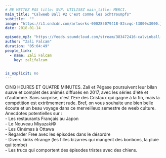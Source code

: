 ```yaml
---
# NE METTEZ PAS title: SVP. UTILISEZ main_title: MERCI.
main_title: "Calweeb Ball #2 C'est comme les Schtroumpfs"
subtitle:  ""
image: "https://i1.sndcdn.com/artworks-000285079418-82svqc-t3000x3000.jpg"
date: 2018-01-14

episode_mp3: "https://feeds.soundcloud.com/stream/383472416-calvinball-radio-calweeball-2-cest-comme-les-schtroumpfs.mp3"
author: "Zali Falcam"
duration: "05:04:49"
people_link: 
  - name: Zali Falcam
    key: zalifalcam


is_explicit: no
---
```


<PodcastHeader/>

<!-- ECRIRE LA DESCRIPTION DE L'EPISODE SOUS CETTE LIGNE -->
CINQ HEURES ET QUATRE MINUTES. Zali et Pégase poursuivent leur bilan suave et complet des animés diffusés en 2017, avec les séries d'été et d'automne. Sans surprise, c'est l'Ere des Cristaux qui gagne à la fin, mais la compétition est extrêmement rude. Bref, on vous souhaite une bien belle écoute et un beau voyage dans ce merveilleux semestre de weeb culture.<br>Anecdotes potentielles sur :<br>- Les restaurants Français au Japon<br>- Le Nouveau Miyazaki©<br>- Les Cinémas à Ottawa<br>- Regarder Free avec les épisodes dans le désordre<br>- Divers kinks étrange (les filles bizarres qui mangent des bonbons, la pluie qui tombe)<br>- Les trucs qui comportent des épisodes tristes avec des chiens.

